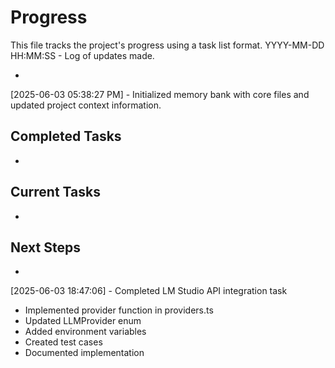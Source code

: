 # Progress

This file tracks the project's progress using a task list format.
YYYY-MM-DD HH:MM:SS - Log of updates made.

*
[2025-06-03 05:38:27 PM] - Initialized memory bank with core files and updated project context information.

## Completed Tasks

*   

## Current Tasks

*   

## Next Steps

*
[2025-06-03 18:47:06] - Completed LM Studio API integration task
- Implemented provider function in providers.ts
- Updated LLMProvider enum
- Added environment variables
- Created test cases
- Documented implementation